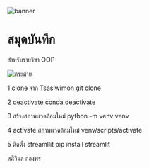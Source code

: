![banner](https://picsum.photos/800/250)

# สมุดบันทีก

สำหรับรายวิฃา OOP

![กระต่าย](https://github.com/Tsaiwimon/Tsaiwimon.github.io/assets/159878347/3e5d2cc0-1682-4839-9575-bf09fc2f708d)

1 clone จาก Tsasiwimon
git clone

2 deactivate
conda deactivate

3 สร้างสภาพเเวดล้อมใหม่
python -m venv venv

4 activate สภาพเเวดล้อมใหม่
venv/scripts/activate

5 ติดตั้ง streamllit
pip install streamlit

ศศิวิมล  กองพร
